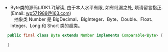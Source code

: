 * Byte类的源码(JDK1.7)解读, 由于本人水平有限, 如有纰漏之处, 烦请留言指正. (Email: wp571988@163.com)   
  &nbsp;&nbsp; 抽象类 Number 是 BigDecimal、BigInteger、Byte、Double、Float、Integer、Long 和 Short 类的超类。
  
```java
  public final class Byte extends Number implements Comparable<Byte> {
  
  }
```
